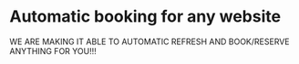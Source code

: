 # Automatic booking for any website</br>
WE ARE MAKING IT ABLE TO AUTOMATIC REFRESH AND BOOK/RESERVE ANYTHING FOR YOU!!!
